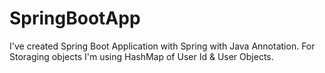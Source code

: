 # SpringBootApp

I've created Spring Boot Application with Spring with Java Annotation. For Storaging objects I'm using HashMap of User Id & User Objects.

